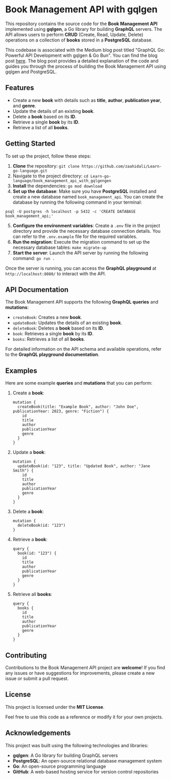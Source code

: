 # Book Management API with **gqlgen**

This repository contains the source code for the **Book Management API** implemented using **gqlgen**, a Go library for building **GraphQL** servers. The API allows users to perform **CRUD** (Create, Read, Update, Delete) operations on a collection of **books** stored in a **PostgreSQL** database.

This codebase is associated with the Medium blog post titled "GraphQL Go: Powerful API Development with gqlgen & Go Bun". You can find the blog post [here](https://zaahidali.medium.com/graphql-go-powerful-api-development-with-gqlgen-go-bun-57131c35c089). The blog post provides a detailed explanation of the code and guides you through the process of building the Book Management API using gqlgen and PostgreSQL.

## Features

- Create a new **book** with details such as **title**, **author**, **publication year**, and **genre**.
- Update the details of an existing **book**.
- Delete a **book** based on its **ID**.
- Retrieve a single **book** by its **ID**.
- Retrieve a list of all **books**.

## Getting Started

To set up the project, follow these steps:

1. **Clone** the repository: `git clone https://github.com/zaahidali/Learn-go-language.git`
2. Navigate to the project directory: `cd Learn-go-language/book_management_api_with_gqlgengen`
3. **Install** the dependencies: `go mod download`
4. **Set up the database**: Make sure you have **PostgreSQL** installed and create a new database named `book_management_api`. You can create the database by running the following command in your terminal:
```
psql -U postgres -h localhost -p 5432 -c 'CREATE DATABASE book_management_api;'
```
5. **Configure the environment variables**: Create a `.env` file in the project directory and provide the necessary database connection details. You can refer to the `.env.example` file for the required variables.
6. **Run the migration**: Execute the migration command to set up the necessary database tables: `make migrate-up`
7. **Start the server**: Launch the API server by running the following command: `go run .`

Once the server is running, you can access the **GraphQL playground** at `http://localhost:8080/` to interact with the API.

## API Documentation

The Book Management API supports the following **GraphQL queries** and **mutations**:

- `createBook`: Creates a new **book**.
- `updateBook`: Updates the details of an existing **book**.
- `deleteBook`: Deletes a **book** based on its **ID**.
- `book`: Retrieves a single **book** by its **ID**.
- `books`: Retrieves a list of all **books**.

For detailed information on the API schema and available operations, refer to the **GraphQL playground documentation**.

## Examples

Here are some example **queries** and **mutations** that you can perform:

1. Create a **book**:
   ```
   mutation {
     createBook(title: "Example Book", author: "John Doe", publicationYear: 2023, genre: "Fiction") {
       id
       title
       author
       publicationYear
       genre
     }
   }
   ```

2. Update a **book**:
   ```
   mutation {
     updateBook(id: "123", title: "Updated Book", author: "Jane Smith") {
       id
       title
       author
       publicationYear
       genre
     }
   }
   ```

3. Delete a **book**:
   ```
   mutation {
     deleteBook(id: "123")
   }
   ```

4. Retrieve a **book**:
   ```
   query {
     book(id: "123") {
       id
       title
       author
       publicationYear
       genre
     }
   }
   ```

5. Retrieve all **books**:
   ```
   query {
     books {
       id
       title
       author
       publicationYear
       genre
     }
   }
   ```

## Contributing

Contributions to the Book Management API project are **welcome**! If you find any issues or have suggestions for improvements, please create a new issue or submit a pull request.

## License

This project is licensed under the **MIT License**.

Feel free to use this code as a reference or modify it for your own projects.

## Acknowledgements

This project was built using the following technologies and libraries:

- **gqlgen**: A Go library for building GraphQL servers
- **PostgreSQL**: An open-source relational database management system
- **Go**: An open-source programming language
- **GitHub**: A web-based hosting service for version control repositories

